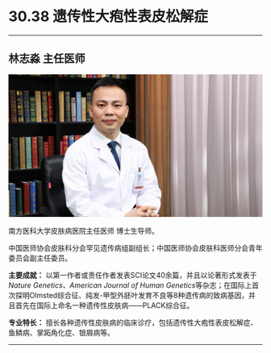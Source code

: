 # 30.38 遗传性大疱性表皮松解症

---

## 林志淼 主任医师

![1686547356363](image/c30_038/1686547356363.png)

南方医科大学皮肤病医院主任医师 博士生导师。

中国医师协会皮肤科分会罕见遗传病组副组长；中国医师协会皮肤科医师分会青年委员会副主任委员。

**主要成就：** 以第一作者或责任作者发表SCI论文40余篇，并且以论著形式发表于*Nature Genetics、American Journal of Human Genetics*等杂志；在国际上首次探明Olmsted综合征、纯发-甲型外胚叶发育不良等8种遗传病的致病基因，并且首先在国际上命名一种遗传性皮肤病——PLACK综合征。

**专业特长：** 擅长各种遗传性皮肤病的临床诊疗，包括遗传性大疱性表皮松解症、鱼鳞病、掌跖角化症、银屑病等。

---
